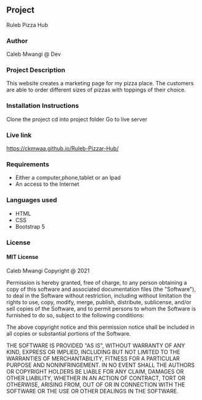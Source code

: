 ## Project 
Ruleb Pizza Hub

### Author
Caleb Mwangi @ Dev

### Project Description
This website creates a marketing page for my pizza place. The customers are able to order different sizes of pizzas with toppings of their choice.

### Installation Instructions
Clone the project
cd into project folder
Go to live server

### Live link
https://ckmwaa.github.io/Ruleb-Pizzar-Hub/

### Requirements

* Either a computer,phone,tablet or an Ipad​
* An access to the Internet​

### Languages used

* HTML
* CSS
* Bootstrap 5

### License
#### MIT License
Caleb Mwangi Copyright @ 2021

Permission is hereby granted, free of charge, to any person obtaining a copy of this software and associated documentation files (the "Software"), to deal in the Software without restriction, including without limitation the rights to use, copy, modify, merge, publish, distribute, sublicense, and/or sell copies of the Software, and to permit persons to whom the Software is furnished to do so, subject to the following conditions:

The above copyright notice and this permission notice shall be included in all copies or substantial portions of the Software.

THE SOFTWARE IS PROVIDED "AS IS", WITHOUT WARRANTY OF ANY KIND, EXPRESS OR IMPLIED, INCLUDING BUT NOT LIMITED TO THE WARRANTIES OF MERCHANTABILITY, FITNESS FOR A PARTICULAR PURPOSE AND NONINFRINGEMENT. IN NO EVENT SHALL THE AUTHORS OR COPYRIGHT HOLDERS BE LIABLE FOR ANY CLAIM, DAMAGES OR OTHER LIABILITY, WHETHER IN AN ACTION OF CONTRACT, TORT OR OTHERWISE, ARISING FROM, OUT OF OR IN CONNECTION WITH THE SOFTWARE OR THE USE OR OTHER DEALINGS IN THE SOFTWARE.
